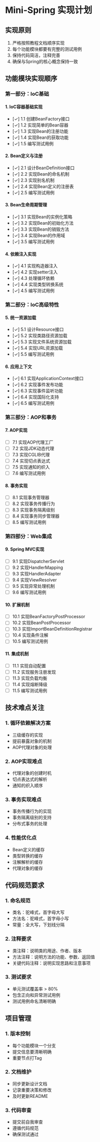 # Mini-Spring 实现计划

## 实现原则
1. 严格按照教程文档顺序实现
2. 每个功能模块都要有完整的测试用例
3. 保持代码简洁，注释完善
4. 确保与Spring的核心概念保持一致

## 功能模块实现顺序

### 第一部分：IoC基础

#### 1. IoC容器基础实现
- [✓] 1.1 创建BeanFactory接口
- [✓] 1.2 实现简单的Bean容器
- [✓] 1.3 实现Bean的注册功能
- [✓] 1.4 实现Bean的获取功能
- [✓] 1.5 编写测试用例

#### 2. Bean定义与注册
- [✓] 2.1 设计BeanDefinition接口
- [✓] 2.2 实现Bean的命名机制
- [✓] 2.3 实现别名机制
- [✓] 2.4 实现Bean定义的注册表
- [✓] 2.5 编写测试用例

#### 3. Bean生命周期管理
- [✓] 3.1 实现Bean的实例化策略
- [✓] 3.2 实现Bean的初始化方法
- [✓] 3.3 实现Bean的销毁方法
- [✓] 3.4 实现Bean的作用域
- [✓] 3.5 编写测试用例

#### 4. 依赖注入实现
- [✓] 4.1 实现构造器注入
- [✓] 4.2 实现setter注入
- [✓] 4.3 处理循环依赖
- [✓] 4.4 实现类型转换系统
- [✓] 4.5 编写测试用例

### 第二部分：IoC高级特性

#### 5. 统一资源加载
- [✓] 5.1 设计Resource接口
- [✓] 5.2 实现类路径资源加载
- [✓] 5.3 实现文件系统资源加载
- [✓] 5.4 实现URL资源加载
- [✓] 5.5 编写测试用例

#### 6. 应用上下文
- [✓] 6.1 实现ApplicationContext接口
- [✓] 6.2 实现事件发布功能
- [✓] 6.3 实现事件监听功能
- [✓] 6.4 实现国际化支持
- [✓] 6.5 编写测试用例

### 第三部分：AOP和事务

#### 7. AOP实现
- [ ] 7.1 实现AOP代理工厂
- [ ] 7.2 实现JDK动态代理
- [ ] 7.3 实现CGLIB代理
- [ ] 7.4 实现切点表达式
- [ ] 7.5 实现通知的织入
- [ ] 7.6 编写测试用例

#### 8. 事务实现
- [ ] 8.1 实现事务管理器
- [ ] 8.2 实现事务传播行为
- [ ] 8.3 实现事务隔离级别
- [ ] 8.4 实现事务同步管理器
- [ ] 8.5 编写测试用例

### 第四部分：Web集成

#### 9. Spring MVC实现
- [ ] 9.1 实现DispatcherServlet
- [ ] 9.2 实现HandlerMapping
- [ ] 9.3 实现HandlerAdapter
- [ ] 9.4 实现ViewResolver
- [ ] 9.5 实现异常处理机制
- [ ] 9.6 编写测试用例

#### 10. 扩展机制
- [ ] 10.1 实现BeanFactoryPostProcessor
- [ ] 10.2 实现BeanPostProcessor
- [ ] 10.3 实现ImportBeanDefinitionRegistrar
- [ ] 10.4 实现条件注解
- [ ] 10.5 编写测试用例

#### 11. 集成机制
- [ ] 11.1 实现自动配置
- [ ] 11.2 实现服务注册发现
- [ ] 11.3 实现负载均衡
- [ ] 11.4 实现熔断降级
- [ ] 11.5 编写测试用例

## 技术难点关注

### 1. 循环依赖解决方案
- 三级缓存的实现
- 提前暴露对象的机制
- AOP代理对象的处理

### 2. AOP实现难点
- 代理对象的创建时机
- 切点表达式的解析
- 通知的织入顺序

### 3. 事务实现难点
- 事务传播行为的实现
- 事务隔离级别的支持
- 分布式事务的处理

### 4. 性能优化点
- Bean定义的缓存
- 类型转换的缓存
- 注解解析的缓存
- 代理对象的缓存

## 代码规范要求

### 1. 命名规范
- 类名：驼峰式，首字母大写
- 方法名：驼峰式，首字母小写
- 常量：全大写，下划线分隔

### 2. 注释要求
- 类注释：说明类的用途、作者、版本
- 方法注释：说明方法的功能、参数、返回值
- 关键代码注释：说明实现思路和注意事项

### 3. 测试要求
- 单元测试覆盖率 > 80%
- 包含正向和异常测试用例
- 测试用例命名清晰明确

## 项目管理

### 1. 版本控制
- 每个功能模块一个分支
- 提交信息要清晰明确
- 重要节点打Tag

### 2. 文档维护
- 同步更新设计文档
- 记录重要决策和修改
- 及时更新README

### 3. 代码审查
- 提交前自我审查
- 遵循代码规范
- 确保测试通过 